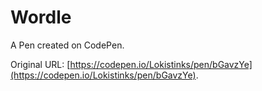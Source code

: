 # Wordle

A Pen created on CodePen.

Original URL: [https://codepen.io/Lokistinks/pen/bGavzYe](https://codepen.io/Lokistinks/pen/bGavzYe).

